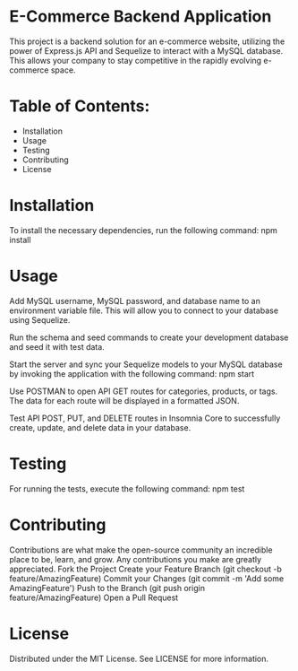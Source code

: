 # E-Commerce Backend Application
This project is a backend solution for an e-commerce website, utilizing the power of Express.js API and Sequelize to interact with a MySQL database. This allows your company to stay competitive in the rapidly evolving e-commerce space.

# Table of Contents:
- Installation
- Usage
- Testing
- Contributing
- License

# Installation <a name="installation"></a>
To install the necessary dependencies, run the following command:
npm install

# Usage <a name="usage"></a>
Add MySQL username, MySQL password, and database name to an environment variable file. This will allow you to connect to your database using Sequelize.

Run the schema and seed commands to create your development database and seed it with test data.

Start the server and sync your Sequelize models to your MySQL database by invoking the application with the following command:
npm start

Use POSTMAN to open API GET routes for categories, products, or tags. The data for each route will be displayed in a formatted JSON.

Test API POST, PUT, and DELETE routes in Insomnia Core to successfully create, update, and delete data in your database.

# Testing <a name="testing"></a>
For running the tests, execute the following command:
npm test

# Contributing <a name="contributing"></a>
Contributions are what make the open-source community an incredible place to be, learn, and grow. Any contributions you make are greatly appreciated.
Fork the Project
Create your Feature Branch (git checkout -b feature/AmazingFeature)
Commit your Changes (git commit -m 'Add some AmazingFeature')
Push to the Branch (git push origin feature/AmazingFeature)
Open a Pull Request

# License <a name="license"></a>
Distributed under the MIT License. See LICENSE for more information.